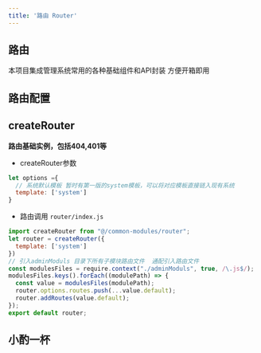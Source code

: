 ```yaml
---
title: '路由 Router'
---
```

##  路由
本项目集成管理系统常用的各种基础组件和API封装 方便开箱即用

## 路由配置
## createRouter
**路由基础实例，包括404,401等**

- createRouter参数 
```js
let options ={
  // 系统默认模板 暂时有第一版的system模板，可以将对应模板直接链入现有系统
  template: ['system']
}
```
- 路由调用 `router/index.js`

```js
import createRouter from "@/common-modules/router";
let router = createRouter({
  template: ['system']
})
// 引入adminModuls 目录下所有子模块路由文件  通配引入路由文件
const modulesFiles = require.context("./adminModuls", true, /\.js$/);
modulesFiles.keys().forEach((modulePath) => {
  const value = modulesFiles(modulePath);
  router.options.routes.push(...value.default);
  router.addRoutes(value.default);
});
export default router;
```

##  小酌一杯
<ClientOnly>
  <obit-gif/>
</ClientOnly>
